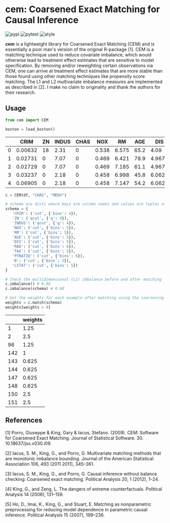 # cem: Coarsened Exact Matching for Causal Inference

![pypi](https://img.shields.io/pypi/v/cem.svg)
![pytest](https://github.com/lewisbails/cem/actions/workflows/pytest.yml/badge.svg?event=push&branch=master)
![style](https://github.com/lewisbails/cem/actions/workflows/style.yml/badge.svg?event=push&branch=master)


**cem** is a lightweight library for Coarsened Exact Matching (CEM) and is essentially a poor man's version of the original R-package [1]. CEM is a matching technique used to reduce covariate imbalance, which would otherwise lead to treatment effect estimates that are sensitive to model specification. By removing and/or reweighting certain observations via CEM, one can arrive at treatment effect estimates that are more stable than those found using other matching techniques like propensity score matching. The L1 and L2 multivariate imbalance measures are implemented as described in [2]. I make no claim to originality and thank the authors for their research.

## Usage

```python
from cem import CEM

boston = load_boston()
```

|    |    CRIM |   ZN |   INDUS |   CHAS |   NOX |    RM |   AGE |    DIS |   RAD |   TAX |   PTRATIO |      B |   LSTAT |   MEDV |
|----|---------|------|---------|--------|-------|-------|-------|--------|-------|-------|-----------|--------|---------|--------|
|  0 | 0.00632 |   18 |    2.31 |      0 | 0.538 | 6.575 |  65.2 | 4.09   |     1 |   296 |      15.3 | 396.9  |    4.98 |   24   |
|  1 | 0.02731 |    0 |    7.07 |      0 | 0.469 | 6.421 |  78.9 | 4.9671 |     2 |   242 |      17.8 | 396.9  |    9.14 |   21.6 |
|  2 | 0.02729 |    0 |    7.07 |      0 | 0.469 | 7.185 |  61.1 | 4.9671 |     2 |   242 |      17.8 | 392.83 |    4.03 |   34.7 |
|  3 | 0.03237 |    0 |    2.18 |      0 | 0.458 | 6.998 |  45.8 | 6.0622 |     3 |   222 |      18.7 | 394.63 |    2.94 |   33.4 |
|  4 | 0.06905 |    0 |    2.18 |      0 | 0.458 | 7.147 |  54.2 | 6.0622 |     3 |   222 |      18.7 | 396.9  |    5.33 |   36.2 |

```python
c = CEM(df, "CHAS", "MEDV")

# schema are dicts where keys are column names and values are tuples of (panda cut function name, function kwargs)
schema = {
   'CRIM': ('cut', {'bins': 4}),
   'ZN': ('qcut', {'q': 4}),
   'INDUS': ('qcut', {'q': 4}),
   'NOX': ('cut', {'bins': 5}),
   'RM': ('cut', {'bins': 5}),
   'AGE': ('cut', {'bins': 5}),
   'DIS': ('cut', {'bins': 5}),
   'RAD': ('cut', {'bins': 6}),
   'TAX': ('cut', {'bins': 5}),
   'PTRATIO': ('cut', {'bins': 6}),
   'B': ('cut', {'bins': 5}),
   'LSTAT': ('cut', {'bins': 5})
}

# Check the multidimensional (L1) imbalance before and after matching
c.imbalance() # 0.96
c.imbalance(schema) # 0.60

# Get the weights for each example after matching using the coarsening schema
weights = c.match(schema)
weights[weights > 0]
```

|     |   weights |
|-----|-----------|
|   1 |  1.25     |
|   2 |  2.5      |
|  96 |  1.25     |
| 142 |  1        |
| 143 |  0.625    |
| 144 |  0.625    |
| 147 |  0.625    |
| 148 |  0.625    |
| 150 |  2.5      |
| 151 |  2.5      |


## References

[1] Porro, Giuseppe & King, Gary & Iacus, Stefano. (2009). CEM: Software for Coarsened Exact Matching. Journal of Statistical Software. 30. 10.18637/jss.v030.i09.

[2] Iacus, S. M., King, G., and Porro, G. Multivariate matching methods that are monotonic imbalance bounding. Journal of the American Statistical Association 106, 493 (2011 2011), 345–361.

[3] Iacus, S. M., King, G., and Porro, G. Causal inference without balance checking: Coarsened exact matching. Political Analysis 20, 1 (2012), 1–24.

[4] King, G., and Zeng, L. The dangers of extreme counterfactuals. Political Analysis 14 (2006), 131–159.

[5] Ho, D., Imai, K., King, G., and Stuart, E. Matching as nonparametric preprocessing for reducing model dependence in parametric causal inference. Political Analysis 15 (2007), 199–236.
